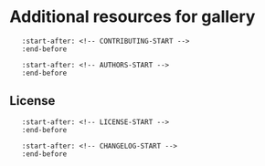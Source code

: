 # Additional resources for gallery

```{include} ../CONTRIBUTING.md
   :start-after: <!-- CONTRIBUTING-START -->
   :end-before
```

```{include} ../AUTHORS.md
   :start-after: <!-- AUTHORS-START -->
   :end-before
```

## License

```{include} ../LICENSE
   :start-after: <!-- LICENSE-START -->
   :end-before
```

```{include} ../CHANGELOG.md
   :start-after: <!-- CHANGELOG-START -->
   :end-before
```
